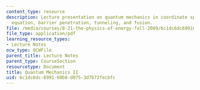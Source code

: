 ```yaml
---
content_type: resource
description: Lecture presentation on quantum mechanics in coordinate space, the Schrodinger
  equation, barrier penetration, tunneling, and fusion.
file: /media/courses/8-21-the-physics-of-energy-fall-2009/6c1dc6dc699160b8d0753d7b72fecbfc_MIT8_21s09_lec14.pdf
file_type: application/pdf
learning_resource_types:
- Lecture Notes
ocw_type: OCWFile
parent_title: Lecture Notes
parent_type: CourseSection
resourcetype: Document
title: Quantum Mechanics II
uid: 6c1dc6dc-6991-60b8-d075-3d7b72fecbfc
---
```

